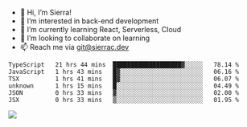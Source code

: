 - 👋 Hi, I’m Sierra!
- 👀 I’m interested in back-end development
- 🌱 I’m currently learning React, Serverless, Cloud
- 💞️ I’m looking to collaborate on learning
- 📫 Reach me via git@sierrac.dev

<!--START_SECTION:waka-->

```text
TypeScript   21 hrs 44 mins  ███████████████████▓░░░░░   78.14 %
JavaScript   1 hrs 43 mins   █▓░░░░░░░░░░░░░░░░░░░░░░░   06.16 %
TSX          1 hrs 41 mins   █▓░░░░░░░░░░░░░░░░░░░░░░░   06.07 %
unknown      1 hrs 15 mins   █░░░░░░░░░░░░░░░░░░░░░░░░   04.49 %
JSON         0 hrs 33 mins   ▓░░░░░░░░░░░░░░░░░░░░░░░░   02.00 %
JSX          0 hrs 33 mins   ▒░░░░░░░░░░░░░░░░░░░░░░░░   01.95 %
```

<!--END_SECTION:waka-->


![](https://hit.yhype.me/github/profile?user_id=7351311)

